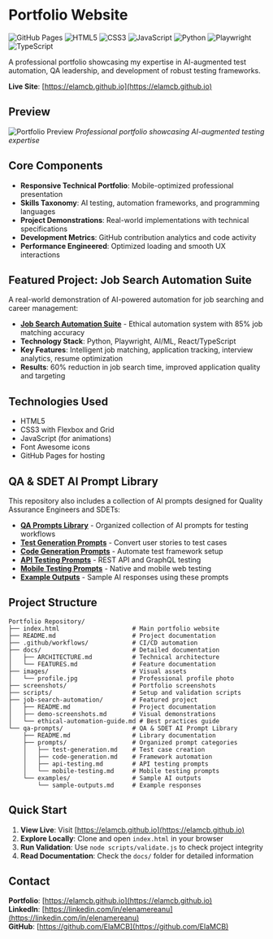 # Portfolio Website

![GitHub Pages](https://img.shields.io/badge/GitHub%20Pages-Live-brightgreen?style=flat-square&logo=github)
![HTML5](https://img.shields.io/badge/HTML5-E34F26?style=flat-square&logo=html5&logoColor=white)
![CSS3](https://img.shields.io/badge/CSS3-1572B6?style=flat-square&logo=css3&logoColor=white)
![JavaScript](https://img.shields.io/badge/JavaScript-F7DF1E?style=flat-square&logo=javascript&logoColor=black)
![Python](https://img.shields.io/badge/Python-3776AB?style=flat-square&logo=python&logoColor=white)
![Playwright](https://img.shields.io/badge/Playwright-2EAD33?style=flat-square&logo=playwright&logoColor=white)
![TypeScript](https://img.shields.io/badge/TypeScript-007ACC?style=flat-square&logo=typescript&logoColor=white)

A professional portfolio showcasing my expertise in AI-augmented test automation, QA leadership, and development of robust testing frameworks.

**Live Site**: [https://elamcb.github.io](https://elamcb.github.io)

## Preview

![Portfolio Preview](./screenshots/desktop-hero.png)
*Professional portfolio showcasing AI-augmented testing expertise*

## Core Components

- **Responsive Technical Portfolio**: Mobile-optimized professional presentation
- **Skills Taxonomy**: AI testing, automation frameworks, and programming languages
- **Project Demonstrations**: Real-world implementations with technical specifications  
- **Development Metrics**: GitHub contribution analytics and code activity
- **Performance Engineered**: Optimized loading and smooth UX interactions

## Featured Project: Job Search Automation Suite

A real-world demonstration of AI-powered automation for job searching and career management:

- **[Job Search Automation Suite](./job-search-automation/)** - Ethical automation system with 85% job matching accuracy
- **Technology Stack**: Python, Playwright, AI/ML, React/TypeScript
- **Key Features**: Intelligent job matching, application tracking, interview analytics, resume optimization
- **Results**: 60% reduction in job search time, improved application quality and targeting

## Technologies Used

- HTML5
- CSS3 with Flexbox and Grid
- JavaScript (for animations)
- Font Awesome icons
- GitHub Pages for hosting

## QA & SDET AI Prompt Library

This repository also includes a collection of AI prompts designed for Quality Assurance Engineers and SDETs:

- **[QA Prompts Library](./qa-prompts/)** - Organized collection of AI prompts for testing workflows
- **[Test Generation Prompts](./qa-prompts/prompts/test-generation.md)** - Convert user stories to test cases
- **[Code Generation Prompts](./qa-prompts/prompts/code-generation.md)** - Automate test framework setup
- **[API Testing Prompts](./qa-prompts/prompts/api-testing.md)** - REST API and GraphQL testing
- **[Mobile Testing Prompts](./qa-prompts/prompts/mobile-testing.md)** - Native and mobile web testing
- **[Example Outputs](./qa-prompts/examples/sample-outputs.md)** - Sample AI responses using these prompts

## Project Structure

```
Portfolio Repository/
├── index.html                    # Main portfolio website
├── README.md                     # Project documentation
├── .github/workflows/            # CI/CD automation
├── docs/                         # Detailed documentation
│   ├── ARCHITECTURE.md           # Technical architecture
│   └── FEATURES.md               # Feature documentation
├── images/                       # Visual assets
│   └── profile.jpg               # Professional profile photo
├── screenshots/                  # Portfolio screenshots
├── scripts/                      # Setup and validation scripts
├── job-search-automation/        # Featured project
│   ├── README.md                 # Project documentation
│   ├── demo-screenshots.md       # Visual demonstrations
│   └── ethical-automation-guide.md # Best practices guide
└── qa-prompts/                   # QA & SDET AI Prompt Library
    ├── README.md                 # Library documentation
    ├── prompts/                  # Organized prompt categories
    │   ├── test-generation.md    # Test case creation
    │   ├── code-generation.md    # Framework automation
    │   ├── api-testing.md        # API testing prompts
    │   └── mobile-testing.md     # Mobile testing prompts
    └── examples/                 # Sample AI outputs
        └── sample-outputs.md     # Example responses
```

## Quick Start

1. **View Live**: Visit [https://elamcb.github.io](https://elamcb.github.io)
2. **Explore Locally**: Clone and open `index.html` in your browser
3. **Run Validation**: Use `node scripts/validate.js` to check project integrity
4. **Read Documentation**: Check the `docs/` folder for detailed information

## Contact

**Portfolio**: [https://elamcb.github.io](https://elamcb.github.io)  
**LinkedIn**: [https://linkedin.com/in/elenamereanu](https://linkedin.com/in/elenamereanu)  
**GitHub**: [https://github.com/ElaMCB](https://github.com/ElaMCB)
